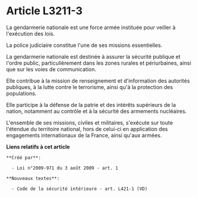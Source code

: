 # Article L3211-3

La gendarmerie nationale est une force armée instituée pour veiller à l'exécution des lois.

La police judiciaire constitue l'une de ses missions essentielles.

La gendarmerie nationale est destinée à assurer la sécurité publique et l'ordre public, particulièrement dans les zones
rurales et périurbaines, ainsi que sur les voies de communication.

Elle contribue à la mission de renseignement et d'information des autorités publiques, à la lutte contre le terrorisme, ainsi
qu'à la protection des populations.

Elle participe à la défense de la patrie et des intérêts supérieurs de la nation, notamment au contrôle et à la sécurité des
armements nucléaires.

L'ensemble de ses missions, civiles et militaires, s'exécute sur toute l'étendue du territoire national, hors de celui-ci en
application des engagements internationaux de la France, ainsi qu'aux armées.

**Liens relatifs à cet article**

	**Créé par**:

	  - Loi n°2009-971 du 3 août 2009 - art. 1

	**Nouveaux textes**:

	  - Code de la sécurité intérieure - art. L421-1 (VD)
